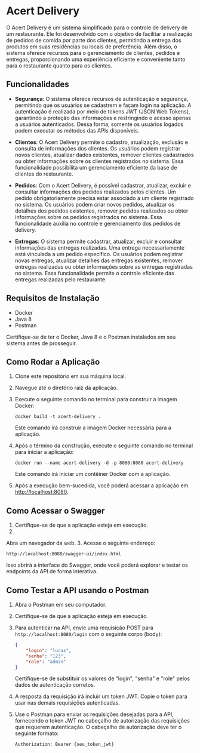 # Acert Delivery

O Acert Delivery é um sistema simplificado para o controle de delivery de um restaurante. Ele foi desenvolvido com o objetivo de facilitar a realização de pedidos de comida por parte dos clientes, permitindo a entrega dos produtos em suas residências ou locais de preferência. Além disso, o sistema oferece recursos para o gerenciamento de clientes, pedidos e entregas, proporcionando uma experiência eficiente e conveniente tanto para o restaurante quanto para os clientes.

## Funcionalidades

- **Segurança**: O sistema oferece recursos de autenticação e segurança, permitindo que os usuários se cadastrem e façam login na aplicação. A autenticação é realizada por meio de tokens JWT (JSON Web Tokens), garantindo a proteção das informações e restringindo o acesso apenas a usuários autenticados. Dessa forma, somente os usuários logados podem executar os métodos das APIs disponíveis.

- **Clientes**: O Acert Delivery permite o cadastro, atualização, exclusão e consulta de informações dos clientes. Os usuários podem registrar novos clientes, atualizar dados existentes, remover clientes cadastrados ou obter informações sobre os clientes registrados no sistema. Essa funcionalidade possibilita um gerenciamento eficiente da base de clientes do restaurante.

- **Pedidos**: Com o Acert Delivery, é possível cadastrar, atualizar, excluir e consultar informações dos pedidos realizados pelos clientes. Um pedido obrigatoriamente precisa estar associado a um cliente registrado no sistema. Os usuários podem criar novos pedidos, atualizar os detalhes dos pedidos existentes, remover pedidos realizados ou obter informações sobre os pedidos registrados no sistema. Essa funcionalidade auxilia no controle e gerenciamento dos pedidos de delivery.

- **Entregas**: O sistema permite cadastrar, atualizar, excluir e consultar informações das entregas realizadas. Uma entrega necessariamente está vinculada a um pedido específico. Os usuários podem registrar novas entregas, atualizar detalhes das entregas existentes, remover entregas realizadas ou obter informações sobre as entregas registradas no sistema. Essa funcionalidade permite o controle eficiente das entregas realizadas pelo restaurante.

## Requisitos de Instalação

- Docker
- Java 8
- Postman

Certifique-se de ter o Docker, Java 8 e o Postman instalados em seu sistema antes de prosseguir.

## Como Rodar a Aplicação

1. Clone este repositório em sua máquina local.
2. Navegue até o diretório raiz da aplicação.
3. Execute o seguinte comando no terminal para construir a imagem Docker:
   ```
   docker build -t acert-delivery .
   ```
   Este comando irá construir a imagem Docker necessária para a aplicação.

4. Após o término da construção, execute o seguinte comando no terminal para iniciar a aplicação:
   ```
   docker run --name acert-delivery -d -p 8080:8080 acert-delivery
   ```
   Este comando irá iniciar um contêiner Docker com a aplicação.

5. Após a execução bem-sucedida, você poderá acessar a aplicação em [http://localhost:8080](http://localhost:8080).

## Como Acessar o Swagger

1. Certifique-se de que a aplicação esteja em execução.
2.

Abra um navegador da web.
3. Acesse o seguinte endereço:
   ```
   http://localhost:8080/swagger-ui/index.html
   ```
   Isso abrirá a interface do Swagger, onde você poderá explorar e testar os endpoints da API de forma interativa.

## Como Testar a API usando o Postman

1. Abra o Postman em seu computador.
2. Certifique-se de que a aplicação esteja em execução.
3. Para autenticar na API, envie uma requisição POST para `http://localhost:8080/login` com o seguinte corpo (body):
   ```json
   {
       "login": "lucas",
       "senha": "123",
       "role": "admin"
   }
   ```
   Certifique-se de substituir os valores de "login", "senha" e "role" pelos dados de autenticação corretos.

4. A resposta da requisição irá incluir um token JWT. Copie o token para usar nas demais requisições autenticadas.

5. Use o Postman para enviar as requisições desejadas para a API, fornecendo o token JWT no cabeçalho de autorização das requisições que requerem autenticação. O cabeçalho de autorização deve ter o seguinte formato:
   ```
   Authorization: Bearer {seu_token_jwt}
   ```